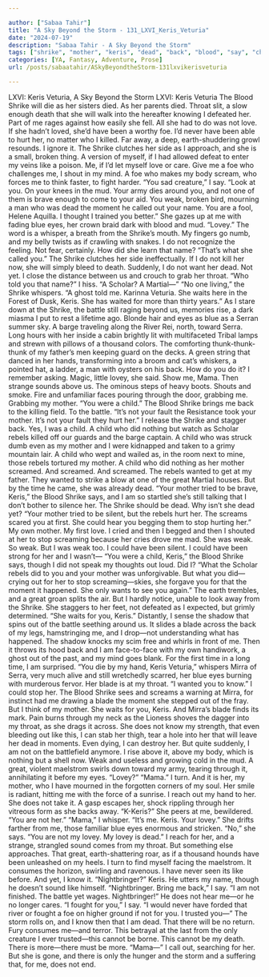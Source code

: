 ```yaml
---

author: ["Sabaa Tahir"]
title: "A Sky Beyond the Storm - 131_LXVI_Keris_Veturia"
date: "2024-07-19"
description: "Sabaa Tahir - A Sky Beyond the Storm"
tags: ["shrike", "mother", "keris", "dead", "back", "blood", "say", "child", "throat", "weak", "eye", "rebel", "veturia", "foe", "like", "moment", "name", "blue", "whisper", "yet", "u", "battle", "lovey", "great", "could"]
categories: [YA, Fantasy, Adventure, Prose]
url: /posts/sabaatahir/ASkyBeyondtheStorm-131lxvikerisveturia

---
```



LXVI: Keris Veturia, A Sky Beyond the Storm
LXVI: Keris Veturia
The Blood Shrike will die as her sisters died. As her parents died. Throat slit, a slow enough death that she will walk into the hereafter knowing I defeated her.
Part of me rages against how easily she fell. All she had to do was not love. If she hadn’t loved, she’d have been a worthy foe. I’d never have been able to hurt her, no matter who I killed.
Far away, a deep, earth-shuddering growl resounds. I ignore it.
The Shrike clutches her side as I approach, and she is a small, broken thing. A version of myself, if I had allowed defeat to enter my veins like a poison. Me, if I’d let myself love or care.
Give me a foe who challenges me, I shout in my mind. A foe who makes my body scream, who forces me to think faster, to fight harder.
“You sad creature,” I say. “Look at you. On your knees in the mud. Your army dies around you, and not one of them is brave enough to come to your aid. You weak, broken bird, mourning a man who was dead the moment he called out your name. You are a fool, Helene Aquilla. I thought I trained you better.”
She gazes up at me with fading blue eyes, her crown braid dark with blood and mud.
“Lovey.”
The word is a whisper, a breath from the Shrike’s mouth. My fingers go numb, and my belly twists as if crawling with snakes. I do not recognize the feeling. Not fear, certainly.
How did she learn that name?
“That’s what she called you.” The Shrike clutches her side ineffectually. If I do not kill her now, she will simply bleed to death.
Suddenly, I do not want her dead. Not yet.
I close the distance between us and crouch to grab her throat.
“Who told you that name?” I hiss. “A Scholar? A Martial—”
“No one living,” the Shrike whispers. “A ghost told me. Karinna Veturia. She waits here in the Forest of Dusk, Keris. She has waited for more than thirty years.”
As I stare down at the Shrike, the battle still raging beyond us, memories rise, a dark miasma I put to rest a lifetime ago. Blonde hair and eyes as blue as a Serran summer sky. A barge traveling along the River Rei, north, toward Serra. Long hours with her inside a cabin brightly lit with multifaceted Tribal lamps and strewn with pillows of a thousand colors. The comforting thunk-thunk-thunk of my father’s men keeping guard on the decks.
A green string that danced in her hands, transforming into a broom and cat’s whiskers, a pointed hat, a ladder, a man with oysters on his back.
How do you do it? I remember asking.
Magic, little lovey, she said.
Show me, Mama.
Then strange sounds above us. The ominous steps of heavy boots. Shouts and smoke. Fire and unfamiliar faces pouring through the door, grabbing me. Grabbing my mother.
“You were a child.” The Blood Shrike brings me back to the killing field. To the battle. “It’s not your fault the Resistance took your mother. It’s not your fault they hurt her.”
I release the Shrike and stagger back. Yes, I was a child. A child who did nothing but watch as Scholar rebels killed off our guards and the barge captain. A child who was struck dumb even as my mother and I were kidnapped and taken to a grimy mountain lair. A child who wept and wailed as, in the room next to mine, those rebels tortured my mother.
A child who did nothing as her mother screamed.
And screamed.
And screamed.
The rebels wanted to get at my father. They wanted to strike a blow at one of the great Martial houses. But by the time he came, she was already dead.
“Your mother tried to be brave, Keris,” the Blood Shrike says, and I am so startled she’s still talking that I don’t bother to silence her. The Shrike should be dead. Why isn’t she dead yet?
“Your mother tried to be silent, but the rebels hurt her. The screams scared you at first. She could hear you begging them to stop hurting her.”
My own mother. My first love. I cried and then I begged and then I shouted at her to stop screaming because her cries drove me mad. She was weak. So weak. But I was weak too. I could have been silent. I could have been strong for her and I wasn’t—
“You were a child, Keris,” the Blood Shrike says, though I did not speak my thoughts out loud. Did I?
“What the Scholar rebels did to you and your mother was unforgivable. But what you did—crying out for her to stop screaming—skies, she forgave you for that the moment it happened. She only wants to see you again.”
The earth trembles, and a great groan splits the air. But I hardly notice, unable to look away from the Shrike. She staggers to her feet, not defeated as I expected, but grimly determined.
“She waits for you, Keris.”
Distantly, I sense the shadow that spins out of the battle seething around us. It slides a blade across the back of my legs, hamstringing me, and I drop—not understanding what has happened. The shadow knocks my scim free and whirls in front of me.
Then it throws its hood back and I am face-to-face with my own handiwork, a ghost out of the past, and my mind goes blank. For the first time in a long time, I am surprised.
“You die by my hand, Keris Veturia,” whispers Mirra of Serra, very much alive and still wretchedly scarred, her blue eyes burning with murderous fervor. Her blade is at my throat. “I wanted you to know.”
I could stop her. The Blood Shrike sees and screams a warning at Mirra, for instinct had me drawing a blade the moment she stepped out of the fray.
But I think of my mother. She waits for you, Keris.
And Mirra’s blade finds its mark.
Pain burns through my neck as the Lioness shoves the dagger into my throat, as she drags it across. She does not know my strength, that even bleeding out like this, I can stab her thigh, tear a hole into her that will leave her dead in moments. Even dying, I can destroy her.
But quite suddenly, I am not on the battlefield anymore. I rise above it, above my body, which is nothing but a shell now. Weak and useless and growing cold in the mud.
A great, violent maelstrom swirls down toward my army, tearing through it, annihilating it before my eyes.
“Lovey?”
“Mama.” I turn. And it is her, my mother, who I have mourned in the forgotten corners of my soul. Her smile is radiant, hitting me with the force of a sunrise. I reach out my hand to her.
She does not take it. A gasp escapes her, shock rippling through her vitreous form as she backs away.
“K-Keris?” She peers at me, bewildered. “You are not her.”
“Mama,” I whisper. “It’s me. Keris. Your lovey.”
She drifts farther from me, those familiar blue eyes enormous and stricken.
“No,” she says. “You are not my lovey. My lovey is dead.”
I reach for her, and a strange, strangled sound comes from my throat. But something else approaches. That great, earth-shattering roar, as if a thousand hounds have been unleashed on my heels. I turn to find myself facing the maelstrom. It consumes the horizon, swirling and ravenous.
I have never seen its like before. And yet, I know it.
“Nightbringer?”
Keris. He utters my name, though he doesn’t sound like himself.
“Nightbringer. Bring me back,” I say. “I am not finished. The battle yet wages. Nightbringer!”
He does not hear me—or he no longer cares.
“I fought for you,” I say. “I would never have forded that river or fought a foe on higher ground if not for you. I trusted you—”
The storm rolls on, and I know then that I am dead. That there will be no return.
Fury consumes me—and terror. This betrayal at the last from the only creature I ever trusted—this cannot be borne. This cannot be my death. There is more—there must be more.
“Mama—” I call out, searching for her.
But she is gone, and there is only the hunger and the storm and a suffering that, for me, does not end.
